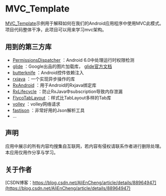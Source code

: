 MVC_Template
=

[MVC_Template](https://github.com/enChenging/MVC_Template)示例用于解释如何在我们的Android应用程序中使用MVC此模式。项目代码整体干净，此项目可以用来学习mvc架构。

用到的第三方库
-

- [PermissionsDispatcher](https://github.com/permissions-dispatcher/PermissionsDispatcher)
	：Android 6.0中处理运行时权限检测
- [glide](https://github.com/bumptech/glide)
	：Google出品的图片加载库， 
[glide官方文档](https://mrfu.me/2016/02/27/Glide_Getting_Started/)
- [butterknife](https://github.com/JakeWharton/butterknife)
	：Android控件依赖注入
- [rxjava](https://github.com/ReactiveX/RxJava)
	：一个实现异步操作的库
- [RxAndroid](https://github.com/ReactiveX/RxAndroid)
	：用于Android的Rxjava绑定库
- [RxLifecycle](https://github.com/trello/RxLifecycle)
	：防止RxJava中subscription导致内存泄漏
- [FlycoTabLayout](https://github.com/H07000223/FlycoTabLayout)
	：样式比TabLayout多样的Tab库
- [volley](https://github.com/google/volley)
	：volley网络请求
- [fastjson](https://github.com/alibaba/fastjson)
	：非常好用的Json解析工具
- ...

声明
-
应用中展示的所有内容均搜集自互联网，若内容有侵权请联系作者进行删除处理。本应用仅用作分享与学习。

关于作者
-
[CSDN博客：https://blog.csdn.net/AliEnCheng/article/details/88964947](https://blog.csdn.net/AliEnCheng/article/details/88964947)
